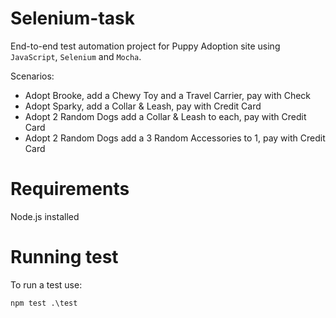 # Selenium-task

End-to-end test automation project for Puppy Adoption site using `JavaScript`, `Selenium` and `Mocha`.

Scenarios:

* Adopt Brooke, add a Chewy Toy and a Travel Carrier, pay with Check
* Adopt Sparky, add a Collar & Leash, pay with Credit Card
* Adopt 2 Random Dogs add a Collar & Leash to each, pay with Credit Card
* Adopt 2 Random Dogs add a 3 Random Accessories to 1, pay with Credit Card

# Requirements

Node.js installed

# Running test

To run a test use:

`npm test .\test`